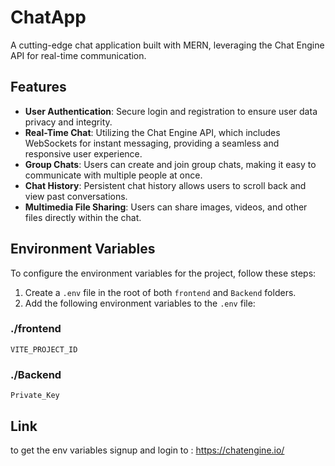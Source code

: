 # ChatApp

A cutting-edge chat application built with MERN, leveraging the Chat Engine API for real-time communication.

## Features

- **User Authentication**: Secure login and registration to ensure user data privacy and integrity.
- **Real-Time Chat**: Utilizing the Chat Engine API, which includes WebSockets for instant messaging, providing a seamless and responsive user experience.
- **Group Chats**: Users can create and join group chats, making it easy to communicate with multiple people at once.
- **Chat History**: Persistent chat history allows users to scroll back and view past conversations.
- **Multimedia File Sharing**: Users can share images, videos, and other files directly within the chat.

## Environment Variables

To configure the environment variables for the project, follow these steps:

1. Create a `.env` file in the root of both `frontend` and `Backend` folders.
2. Add the following environment variables to the `.env` file:

### ./frontend
`VITE_PROJECT_ID`

### ./Backend
`Private_Key`

## Link
to get the env variables signup and login to :
  https://chatengine.io/
